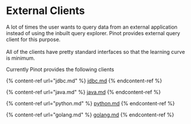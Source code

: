 # External Clients

A lot of times the user wants to query data from an external application instead of using the inbuilt query explorer. Pinot provides external query client for this purpose.\
\
All of the clients have pretty standard interfaces so that the learning curve is minimum.

Currently Pinot provides the following clients

{% content-ref url="jdbc.md" %}
[jdbc.md](jdbc.md)
{% endcontent-ref %}

{% content-ref url="java.md" %}
[java.md](java.md)
{% endcontent-ref %}

{% content-ref url="python.md" %}
[python.md](python.md)
{% endcontent-ref %}

{% content-ref url="golang.md" %}
[golang.md](golang.md)
{% endcontent-ref %}
